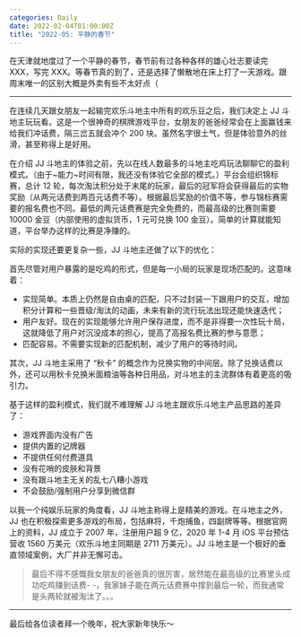 ```yaml
---
categories: Daily
date: 2022-02-04T01:00:00Z
title: "2022-05: 平静的春节"
---
```


在天津就地度过了一个平静的春节，春节前有过各种各样的雄心壮志要读完 XXX，写完 XXX。等春节真的到了，还是选择了懒散地在床上打了一天游戏。跟周末唯一的区别大概是外卖有些不太好点（

---

在连续几天跟女朋友一起输完欢乐斗地主中所有的欢乐豆之后，我们决定上 JJ 斗地主玩玩看。这是一个很神奇的棋牌游戏平台，女朋友的爸爸经常会在上面赢钱来给我们冲话费，隔三岔五就会冲个 200 块。虽然名字很土气，但是体验意外的丝滑，甚至称得上是好用。

在介绍 JJ 斗地主的体验之前，先以在线人数最多的斗地主吃鸡玩法聊聊它的盈利模式。（由于~能力~时间有限，我还没有体验它全部的模式。）平台会组织锦标赛，总计 12 轮，每次淘汰积分处于末尾的玩家，最后的冠军将会获得最后的实物奖励（从两元话费到两百元话费不等）。根据最后奖励的价值不等，参与锦标赛需要的报名费也不同。最低的两元话费赛是完全免费的，而最高级的比赛则需要 10000 金豆（内部使用的虚拟货币，1 元可兑换 100 金豆）。简单的计算就能知道，平台举办这样的比赛是净赚的。

实际的实现还要更复杂一些，JJ 斗地主还做了以下的优化：

首先尽管对用户暴露的是吃鸡的形式，但是每一小局的玩家是现场匹配的。这意味着：

- 实现简单。本质上仍然是自由桌的匹配，只不过封装一下跟用户的交互，增加积分计算和一些晋级/淘汰的动画，未来有新的流行玩法出现还能快速迭代；
- 用户友好。现在的实现能够允许用户保存进度，而不是非得要一次性玩十局，这就降低了用户对沉没成本的担心，提高了高报名费比赛的参与意愿；
- 匹配容易。不需要实现新的匹配机制，减少了用户的等待时间。

其次，JJ 斗地主采用了 “秋卡” 的概念作为兑换实物的中间层。除了兑换话费以外，还可以用秋卡兑换米面粮油等各种日用品，对斗地主的主流群体有着更高的吸引力。

基于这样的盈利模式，我们就不难理解 JJ 斗地主跟欢乐斗地主产品思路的差异了：

- 游戏界面内没有广告
- 提供内置的记牌器
- 不提供任何付费道具
- 没有花哨的皮肤和背景
- 没有跟斗地主无关的乱七八糟小游戏
- 不会鼓励/强制用户分享到微信群

以我一个纯娱乐玩家的角度看，JJ 斗地主称得上是精美的游戏。在斗地主之外，JJ 也在积极探索更多游戏的布局，包括麻将，千炮捕鱼，四副牌等等。根据官网上的资料，JJ 成立于 2007 年，注册用户超 9 亿，2020 年 1-4 月 iOS 平台预估营收 1560 万美元（欢乐斗地主同期是 2711 万美元）。JJ 斗地主是一个极好的垂直领域案例，大厂并非无懈可击。

> 最后不得不感慨我女朋友的爸爸真的很厉害，居然能在最高级的比赛里头成功吃鸡赚到话费- -，我家妹子能在两元话费赛中撑到最后一轮，而我通常是头两轮就被淘汰了。。。

---

最后给各位读者拜一个晚年，祝大家新年快乐～
